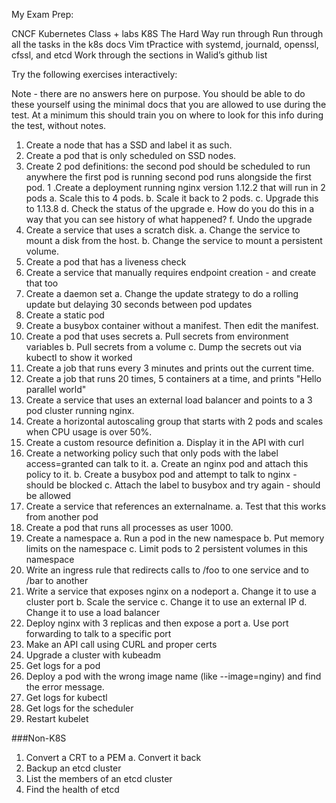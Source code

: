 My Exam Prep:

CNCF Kubernetes Class + labs
K8S The Hard Way run through
Run through all the tasks in the k8s docs
Vim tPractice with systemd, journald, openssl, cfssl, and etcd
Work through the sections in Walid’s github list

Try the following exercises interactively:

Note - there are no answers here on purpose. You should be able to do these yourself using the minimal docs that you are allowed to use during the test. At a minimum this should train you on where to look for this info during the test, without notes.

1. Create a node that has a SSD and label it as such. 
1. Create a pod that is only scheduled on SSD nodes.
1. Create 2 pod definitions: the second pod should be scheduled to run anywhere the first pod is running second pod runs alongside the first pod.
1 .Create a deployment running nginx version 1.12.2 that will run in 2 pods
	a. Scale this to 4 pods.
	b. Scale it back to 2 pods.
	c. Upgrade this to 1.13.8
	d. Check the status of the upgrade
	e. How do you do this in a way that you can see history of what happened?
	f. Undo the upgrade
1. Create a service that uses a scratch disk.
	a. Change the service to mount a disk from the host.
	b. Change the service to mount a persistent volume.
6. Create a pod that has a liveness check
7. Create a service that manually requires endpoint creation - and create that too
8. Create a daemon set
	a. Change the update strategy to do a rolling update but delaying 30 seconds between pod updates
9. Create a static pod
10. Create a busybox container without a manifest. Then edit the manifest.
11. Create a pod that uses secrets
	a. Pull secrets from environment variables
	b. Pull secrets from a volume
	c. Dump the secrets out via kubectl to show it worked
12. Create a job that runs every 3 minutes and prints out the current time.
13. Create a job that runs 20 times, 5 containers at a time, and prints "Hello parallel world"
14. Create a service that uses an external load balancer and points to a 3 pod cluster running nginx.
15. Create a horizontal autoscaling group that starts with 2 pods and scales when CPU usage is over 50%.
16. Create a custom resource definition
	a. Display it in the API with curl
17. Create a networking policy such that only pods with the label access=granted can talk to it.
	a. Create an nginx pod and attach this policy to it. 
	b. Create a busybox pod and attempt to talk to nginx - should be blocked
	c. Attach the label to busybox and try again - should be allowed
18. Create a service that references an externalname.
	a. Test that this works from another pod
19. Create a pod that runs all processes as user 1000.
20. Create a namespace
	a. Run a pod in the new namespace
	b. Put memory limits on the namespace
	c. Limit pods to 2 persistent volumes in this namespace
21. Write an ingress rule that redirects calls to /foo to one service and to /bar to another
22. Write a service that exposes nginx on a nodeport
	a. Change it to use a cluster port
	b. Scale the service
	c. Change it to use an external IP
	d. Change it to use a load balancer
23. Deploy nginx with 3 replicas and then expose a port
	a. Use port forwarding to talk to a specific port
24. Make an API call using CURL and proper certs
25. Upgrade a cluster with kubeadm
26. Get logs for a pod
27. Deploy a pod with the wrong image name (like --image=nginy) and find the error message.
28. Get logs for kubectl
29. Get logs for the scheduler
30. Restart kubelet

###Non-K8S
1. Convert a CRT to a PEM
	a. Convert it back
2. Backup an etcd cluster
3. List the members of an etcd cluster
4. Find the health of etcd









